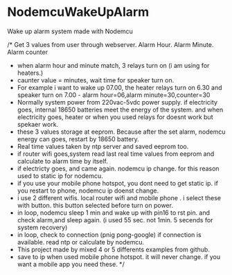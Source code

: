 # NodemcuWakeUpAlarm
Wake up alarm system made with Nodemcu


/* Get 3 values from user through webserver.  Alarm Hour. Alarm Minute. Alarm counter
 * when alarm hour and minute match, 3 relays turn on (i am using for heaters.)
 * caunter value = minutes, wait time for speaker turn on. 
 * For example i want to wake up 07.00, the heater relays turn on 6.30 and speaker turn on 7.00  - alarm hour=06,alarm minute=30,counter=30
 * Normally system power from 220vac-5vdc power supply. if electricity goes, internal 18650 batteries meet the energy of the system. and when electricity goes, heater or when you used relays for doesnt work but spekaer work.
 * these 3 values storage at eeprom. Because after the set alarm, nodemcu energy can goes, restart by 18650 battery.
 * Real time values taken by ntp server and saved eeprom too. 
 * if router wifi goes,system read last real time values from eeprom and calculate to alarm time by itself.
 * if electricty goes, and came again. nodemcu ip change. for this reason used to static ip for nodemcu.
 * if you use your mobile phone hotspot, you dont need to get static ip. if you restart to phone, nodemcu ip doenst change.  
 * i use 2 different wifis. local router wifi and mobile phone . i select these with button. this button selected before turn on power.
 * in loop, nodemcu sleep 1 min and wake up with pin16 to rst pin. and check alarm,and sleep again. (i used 55 sec. not 1min. 5 secends for system recovery)
 * in loop, check to connection (pnig pong-google) if connection is available. read ntp or calculate by nodemcu.
 * This project made by mixed 4 or 5 differents examples from github.
 * save to ip when used mobile phone hotspot. it will never change. if you want a mobile app you need these. 
 */
